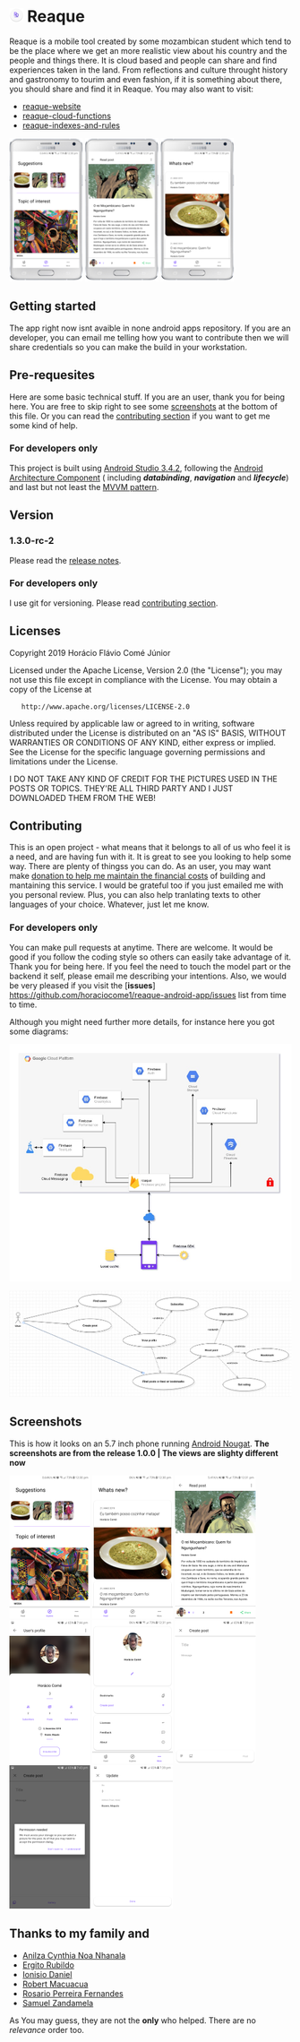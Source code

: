 # ![Logo of the reaque android app](screenshots/logo.png) Reaque
Reaque is a mobile tool created by some mozambican student which tend to be the place where we get an more realistic view about his country and the people and things there. It is cloud based and people can share and find experiences taken in the land. From reflections and culture throught history and gastronomy to tourim and even fashion, if it is something about there, you should share and find it in Reaque.
You may also want to visit:
 - [reaque-website](https://github.com/horaciocome1/reaque-website)
 - [reaque-cloud-functions](https://github.com/horaciocome1/reaque-cloud-functions)
 - [reaque-indexes-and-rules](https://github.com/horaciocome1/reaque-indexes-and-rules)

![Exploring posts on reaque android app](screenshots/mock1.png) ![Reading a post on reaque android app](screenshots/mock2.png) ![Feed on reaque android app](screenshots/mock3.png)

## Getting started
The app right now isnt avaible in none android apps repository. If you are an developer, you can email me telling how you want to contribute then we will share credentials so you can make the build in your workstation.

## Pre-requesites
Here are some basic technical stuff. If you are an user, thank you for being here. You are free to skip right to see some [screenshots](#screenshots) at the bottom of this file. Or you can read the [contributing section](#contributing) if you want to get me some kind of help.

### For developers only
This project is built using [Android Studio 3.4.2](https://developer.android.com/studio/releases), following the [Android Architecture Component](https://developer.android.com/topic/libraries/architecture) ( including _**databinding**_, _**navigation**_ and _**lifecycle**_) and last but not least the [MVVM pattern](https://en.wikipedia.org/wiki/Model–view–viewmodel).

## Version
### 1.3.0-rc-2
Please read the [release notes](https://github.com/horaciocome1/reaque/releases).

### For developers only
I use git for versioning. Please read [contributing section](#contributing).

## Licenses
   Copyright 2019 Horácio Flávio Comé Júnior

   Licensed under the Apache License, Version 2.0 (the "License");
   you may not use this file except in compliance with the License.
   You may obtain a copy of the License at

       http://www.apache.org/licenses/LICENSE-2.0

   Unless required by applicable law or agreed to in writing, software
   distributed under the License is distributed on an "AS IS" BASIS,
   WITHOUT WARRANTIES OR CONDITIONS OF ANY KIND, either express or implied.
   See the License for the specific language governing permissions and
   limitations under the License.

   I DO NOT TAKE ANY KIND OF CREDIT FOR THE PICTURES USED IN THE POSTS OR TOPICS. THEY'RE ALL THIRD PARTY AND I JUST DOWNLOADED THEM FROM THE WEB!
   
## Contributing
This is an open project - what means that it belongs to all of us who feel it is a need, and are having fun with it.
It is great to see you looking to help some way. There are plenty of thingss you can do. As an user, you may want make [donation to help me maintain the financial costs](docs/DONATE.md) of building and mantaining this service. I would be grateful too if you just emailed me with you personal review. Plus, you can also help tranlating texts to other languages of your choice. Whatever, just let me know.

### For developers only
You can make pull requests at anytime. There are welcome. It would be good if you follow the coding style so others can easily take advantage of it. Thank you for being here.
If you feel the need to touch the model part or the backend it self, please email me describing your intentions. Also, we would be very pleased if you visit the [**issues**] https://github.com/horaciocome1/reaque-android-app/issues list from time to time.

Although you might need further more details, for instance here you got some diagrams:

![architecture diagram](docs/diagrams/reaque-architecture.jpg)

![use case diagram](docs/diagrams/use_case.png)

## Screenshots
This is how it looks on an 5.7 inch phone running [Android Nougat](https://www.android.com/versions/nougat-7-0/).
**The screenshots are from the release 1.0.0 | The views are slighty different now**

![exploring posts in reaque android app](screenshots/screen1.png) ![feed on in reaque android app](screenshots/screen2.png) ![reading a post in reaque android app](screenshots/screen3.png) ![viewing an user's profile in reaque android app](screenshots/screen4.png) ![more options in reaque android app](screenshots/screen5.png) ![creating a post in reaque android app](screenshots/screen6.png) ![setting storage permission in reaque android app](screenshots/screen7.png) ![updating bio and address in reaque android app](screenshots/screen8.png)

## Thanks to my family and
 - [Anilza Cynthia Noa Nhanala](https://www.facebook.com/azlina.cynthia)
 - [Ergito Rubildo](https://github.com/realrgt)
 - [Ionisio Daniel](https://www.facebook.com/iyonissio.daniel.5)
 - [Robert Macuacua](https://www.facebook.com/robert.m.macuacua)
 - [Rosario Perreira Fernandes](https://github.com/rosariopfernandes)
 - [Samuel Zandamela](https://www.linkedin.com/in/samuel-zandamela-1aa2b2103)
 
 As You may guess, they are not the **only** who helped. There are no _relevance_ order too.
